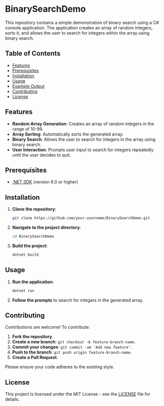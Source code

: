 # BinarySearchDemo

This repository contains a simple demonstration of binary search using a C# console application. The application creates an array of random integers, sorts it, and allows the user to search for integers within the array using binary search.

## Table of Contents
- [Features](#features)
- [Prerequisites](#prerequisites)
- [Installation](#installation)
- [Usage](#usage)
- [Example Output](#example-output)
- [Contributing](#contributing)
- [License](#license)

## Features

- **Random Array Generation**: Creates an array of random integers in the range of 10-99.
- **Array Sorting**: Automatically sorts the generated array.
- **Binary Search**: Allows the user to search for integers in the array using binary search.
- **User Interaction**: Prompts user input to search for integers repeatedly until the user decides to quit.

## Prerequisites

- [.NET SDK](https://dotnet.microsoft.com/download) (version 6.0 or higher)

## Installation

1. **Clone the repository**:
    ```bash
    git clone https://github.com/your-username/BinarySearchDemo.git
    ```
2. **Navigate to the project directory**:
    ```bash
    cd BinarySearchDemo
    ```
3. **Build the project**:
    ```bash
    dotnet build
    ```

## Usage

1. **Run the application**:
    ```bash
    dotnet run
    ```
2. **Follow the prompts** to search for integers in the generated array.

   
## Contributing

Contributions are welcome! To contribute:

1. **Fork the repository**.
2. **Create a new branch**: `git checkout -b feature-branch-name`.
3. **Commit your changes**: `git commit -am 'Add new feature'`.
4. **Push to the branch**: `git push origin feature-branch-name`.
5. **Create a Pull Request**.

Please ensure your code adheres to the existing style.

## License

This project is licensed under the MIT License - see the [LICENSE](LICENSE) file for details.



